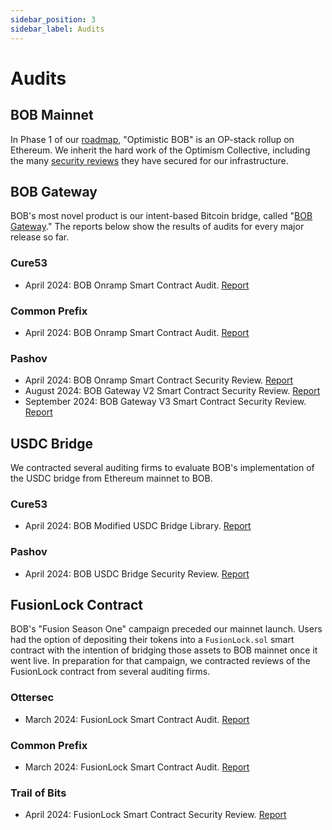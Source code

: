 ```yaml
---
sidebar_position: 3
sidebar_label: Audits
---
```


# Audits

## BOB Mainnet

In Phase 1 of our [roadmap](/learn/introduction/roadmap), "Optimistic BOB" is an OP-stack rollup on Ethereum. We inherit the hard work of the Optimism Collective, including the many [security reviews](https://github.com/ethereum-optimism/optimism/tree/v1.1.4/technical-documents/security-reviews) they have secured for our infrastructure.

## BOB Gateway

BOB's most novel product is our intent-based Bitcoin bridge, called "[BOB Gateway](/learn/user-guides/onboard-to-bob/bob-gateway/)." The reports below show the results of audits for every major release so far.

### Cure53

- April 2024: BOB Onramp Smart Contract Audit. [Report](BOB-02-WP2-report.pdf)

### Common Prefix

- April 2024: BOB Onramp Smart Contract Audit. [Report](Common-Prefix-Audit-Report-2024.pdf)

### Pashov

- April 2024: BOB Onramp Smart Contract Security Review. [Report](Pashov-Audit-Report-2024-v1.pdf)
- August 2024: BOB Gateway V2 Smart Contract Security Review. [Report](Pashov-Audit-Report-2024-v2.pdf)
- September 2024: BOB Gateway V3 Smart Contract Security Review. [Report](Pashov-Audit-Report-2024-v3.pdf)

## USDC Bridge

We contracted several auditing firms to evaluate BOB's implementation of the USDC bridge from Ethereum mainnet to BOB.

### Cure53

- April 2024: BOB Modified USDC Bridge Library. [Report](BOB-02-WP1-report.pdf)

### Pashov

- April 2024: BOB USDC Bridge Security Review. [Report](BOB-USDCBridge-security-review.pdf)

## FusionLock Contract

BOB's "Fusion Season One" campaign preceded our mainnet launch. Users had the option of depositing their tokens into a `FusionLock.sol` smart contract with the intention of bridging those assets to BOB mainnet once it went live. In preparation for that campaign, we contracted reviews of the FusionLock contract from several auditing firms.

### Ottersec

- March 2024: FusionLock Smart Contract Audit. [Report](FusionLock-Ottersec.pdf)

### Common Prefix

- March 2024: FusionLock Smart Contract Audit. [Report](FusionLock-Common_Prefix.pdf)

### Trail of Bits

- April 2024: FusionLock Smart Contract Security Review. [Report](FusionLock-Trail_of_Bits.pdf)
